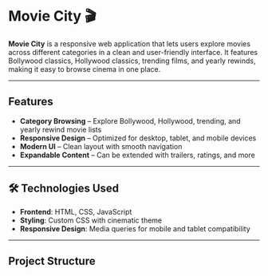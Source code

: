 # Movie City 🎬

**Movie City** is a responsive web application that lets users explore movies across different categories in a clean and user-friendly interface. It features Bollywood classics, Hollywood classics, trending films, and yearly rewinds, making it easy to browse cinema in one place.

---

##  Features
- **Category Browsing** – Explore Bollywood, Hollywood, trending, and yearly rewind movie lists  
- **Responsive Design** – Optimized for desktop, tablet, and mobile devices  
- **Modern UI** – Clean layout with smooth navigation  
- **Expandable Content** – Can be extended with trailers, ratings, and more  

---

## 🛠️ Technologies Used
- **Frontend**: HTML, CSS, JavaScript  
- **Styling**: Custom CSS with cinematic theme  
- **Responsive Design**: Media queries for mobile and tablet compatibility  

---

##  Project Structure
